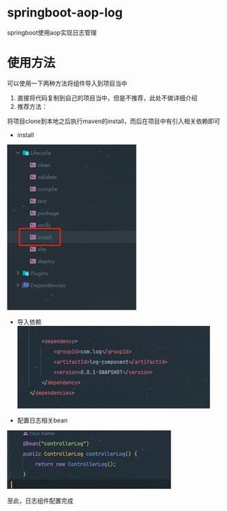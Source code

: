 # springboot-aop-log
springboot使用aop实现日志管理

# 使用方法
可以使用一下两种方法将组件导入到项目当中

1. 直接将代码复制到自己的项目当中，但是不推荐，此处不做详细介绍
2. 推荐方法：

将项目clone到本地之后执行maven的install，而后在项目中有引入相关依赖即可

- install

![img_1.png](img_1.png)


- 导入依赖
![img_2.png](img_2.png)

- 配置日志相关bean

![img_3.png](img_3.png)

至此，日志组件配置完成




